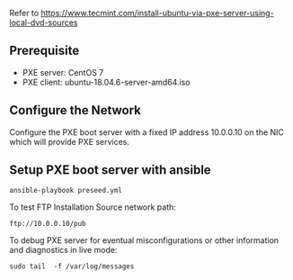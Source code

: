 Refer to https://www.tecmint.com/install-ubuntu-via-pxe-server-using-local-dvd-sources

## Prerequisite
- PXE server: CentOS 7
- PXE client: ubuntu-18.04.6-server-amd64.iso

## Configure the Network
Configure the PXE boot server with a fixed IP address 10.0.0.10 on the NIC which will provide PXE services.

## Setup PXE boot server with ansible

```
ansible-playbook preseed.yml
```

To test FTP Installation Source network path:

```
ftp://10.0.0.10/pub
```

To debug PXE server for eventual misconfigurations or other information and diagnostics in live mode:

```
sudo tail  -f /var/log/messages
```
